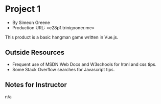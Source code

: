 # Project 1
+ By Simeon Greene
+ Production URL: <e28p1.trinigooner.me>

This product is a basic hangman game written in Vue.js. 

## Outside Resources
* Frequent use of MSDN Web Docs and W3schools for html and css tips.
* Some Stack Overflow searches for Javascript tips.

## Notes for Instructor
n/a